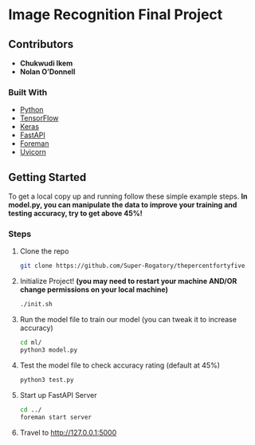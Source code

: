 # Image Recognition Final Project

<!-- ABOUT THE PROJECT -->
## Contributors
- **Chukwudi Ikem**
- **Nolan O’Donnell**

### Built With

* [Python](https://www.python.org/)
* [TensorFlow](https://www.tensorflow.org/)
* [Keras](https://keras.io/)
* [FastAPI](https://fastapi.tiangolo.com/)
* [Foreman](https://pypi.org/project/foreman/)
* [Uvicorn](https://www.uvicorn.org/)


<!-- GETTING STARTED -->
## Getting Started

To get a local copy up and running follow these simple example steps. **In model.py, you can manipulate the data to improve your training and testing accuracy, try to get above 45%!**

### Steps

1. Clone the repo
   ```sh
   git clone https://github.com/Super-Rogatory/thepercentfortyfive
   ```
2. Initialize Project! **(you may need to restart your machine AND/OR change permissions on your local machine)**
   ```sh
   ./init.sh
   ```    
3. Run the model file to train our model (you can tweak it to increase accuracy)
   ```sh
   cd ml/
   python3 model.py
   ```
4. Test the model file to check accuracy rating (default at 45%)
   ```sh
   python3 test.py
   ```   
5. Start up FastAPI Server
   ```sh
   cd ../
   foreman start server
   ```   
6. Travel to http://127.0.0.1:5000

